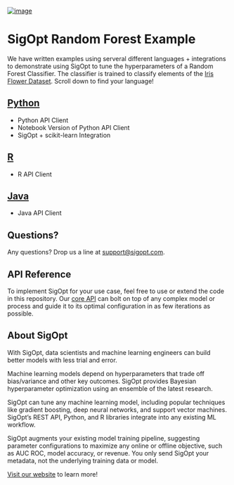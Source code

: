[![image](https://sigopt.com/static/img/SigOpt_logo_horiz.png?raw=true)](https://sigopt.com)

# SigOpt Random Forest Example

We have written examples using serveral different languages + integrations to demonstrate using SigOpt to tune the hyperparameters of a Random Forest Classifier. The classifier is trained to classify elements of the [Iris Flower Dataset](https://en.wikipedia.org/wiki/Iris_flower_data_set). Scroll down to find your language!

## [Python](python)
 * Python API Client
 * Notebook Version of Python API Client
 * SigOpt + scikit-learn Integration

## [R](r)
 * R API Client

## [Java](java)
  * Java API Client

## Questions?
Any questions? Drop us a line at [support@sigopt.com](mailto:support@sigopt.com).

## API Reference
To implement SigOpt for your use case, feel free to use or extend the code in this repository. Our [core API](https://sigopt.com/docs) can bolt on top of any complex model or process and guide it to its optimal configuration in as few iterations as possible. 

## About SigOpt

With SigOpt, data scientists and machine learning engineers can build better models with less trial and error.

Machine learning models depend on hyperparameters that trade off bias/variance and other key outcomes. SigOpt provides Bayesian hyperparameter optimization using an ensemble of the latest research.

SigOpt can tune any machine learning model, including popular techniques like gradient boosting, deep neural networks, and support vector machines. SigOpt’s REST API, Python, and R libraries integrate into any existing ML workflow.

SigOpt augments your existing model training pipeline, suggesting parameter configurations to maximize any online or offline objective, such as AUC ROC, model accuracy, or revenue. You only send SigOpt your metadata, not the underlying training data or model.

[Visit our website](https://sigopt.com) to learn more!
